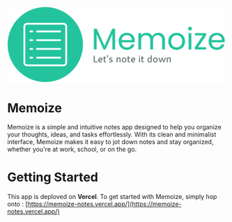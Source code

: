<img src='frontend/src/assets/brand-logo/inline-logo-no-background.png' alt="app logo" style="width:500px"/>

# Memoize
Memoize is a simple and intuitive notes app designed to help you organize your thoughts, ideas, and tasks effortlessly. With its clean and minimalist interface, Memoize makes it easy to jot down notes and stay organized, whether you're at work, school, or on the go.

# Getting Started
This app is deploved on <b>Vercel</b>. 
To get started with Memoize, simply hop onto : [https://memoize-notes.vercel.app/](https://memoize-notes.vercel.app/)

